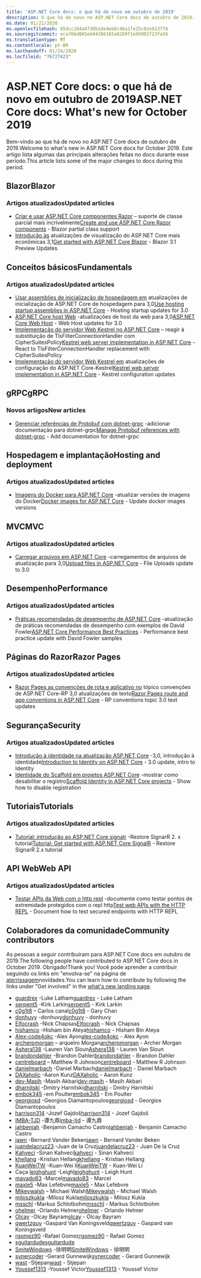 ```yaml
---
title: 'ASP.NET Core docs: o que há de novo em outubro de 2019'
description: O que há de novo no ASP.NET Core docs de outubro de 2019.
ms.date: 01/21/2020
ms.openlocfilehash: 85dcc104a4738b1de4eb8c46a1fe25c02e913778
ms.sourcegitcommit: eca76bd065eb94386165a0269f1e95092f23fa58
ms.translationtype: MT
ms.contentlocale: pt-BR
ms.lasthandoff: 01/24/2020
ms.locfileid: "76727423"
---
```

# <a name="aspnet-core-docs-whats-new-for-october-2019"></a><span data-ttu-id="8d070-103">ASP.NET Core docs: o que há de novo em outubro de 2019</span><span class="sxs-lookup"><span data-stu-id="8d070-103">ASP.NET Core docs: What's new for October 2019</span></span>

<span data-ttu-id="8d070-104">Bem-vindo ao que há de novo no ASP.NET Core docs de outubro de 2019.</span><span class="sxs-lookup"><span data-stu-id="8d070-104">Welcome to what's new in ASP.NET Core docs for October 2019.</span></span> <span data-ttu-id="8d070-105">Este artigo lista algumas das principais alterações feitas no docs durante esse período.</span><span class="sxs-lookup"><span data-stu-id="8d070-105">This article lists some of the major changes to docs during this period.</span></span>

## <a name="blazor"></a><span data-ttu-id="8d070-106">Blazor</span><span class="sxs-lookup"><span data-stu-id="8d070-106">Blazor</span></span>

### <a name="updated-articles"></a><span data-ttu-id="8d070-107">Artigos atualizados</span><span class="sxs-lookup"><span data-stu-id="8d070-107">Updated articles</span></span>

- <span data-ttu-id="8d070-108">[Criar e usar ASP.NET Core componentes Razor](../blazor/components.md) – suporte de classe parcial mais incrivelmente</span><span class="sxs-lookup"><span data-stu-id="8d070-108">[Create and use ASP.NET Core Razor components](../blazor/components.md) - Blazor partial class support</span></span>
- <span data-ttu-id="8d070-109">[Introdução às](../blazor/get-started.md) atualizações de visualização do ASP.NET Core mais econômicas 3,1</span><span class="sxs-lookup"><span data-stu-id="8d070-109">[Get started with ASP.NET Core Blazor](../blazor/get-started.md) - Blazor 3.1 Preview Updates</span></span>

## <a name="fundamentals"></a><span data-ttu-id="8d070-110">Conceitos básicos</span><span class="sxs-lookup"><span data-stu-id="8d070-110">Fundamentals</span></span>

### <a name="updated-articles"></a><span data-ttu-id="8d070-111">Artigos atualizados</span><span class="sxs-lookup"><span data-stu-id="8d070-111">Updated articles</span></span>

- <span data-ttu-id="8d070-112">[Usar assemblies de inicialização de hospedagem em](../fundamentals/host/platform-specific-configuration.md) atualizações de inicialização de ASP.NET Core de hospedagem para 3,0</span><span class="sxs-lookup"><span data-stu-id="8d070-112">[Use hosting startup assemblies in ASP.NET Core](../fundamentals/host/platform-specific-configuration.md) - Hosting startup updates for 3.0</span></span>
- <span data-ttu-id="8d070-113">[ASP.NET Core host Web](../fundamentals/host/web-host.md) -atualizações de host da web para 3,0</span><span class="sxs-lookup"><span data-stu-id="8d070-113">[ASP.NET Core Web Host](../fundamentals/host/web-host.md) - Web Host updates for 3.0</span></span>
- <span data-ttu-id="8d070-114">[Implementação do servidor Web Kestrel no ASP.NET Core](../fundamentals/servers/kestrel.md) – reagir à substituição de TlsFilterConnectionHandler com CipherSuitesPolicy</span><span class="sxs-lookup"><span data-stu-id="8d070-114">[Kestrel web server implementation in ASP.NET Core](../fundamentals/servers/kestrel.md) - React to TlsFilterConnectionHandler replacement with CipherSuitesPolicy</span></span>
- <span data-ttu-id="8d070-115">[Implementação do servidor Web Kestrel em](../fundamentals/servers/kestrel.md) atualizações de configuração do ASP.NET Core-Kestrel</span><span class="sxs-lookup"><span data-stu-id="8d070-115">[Kestrel web server implementation in ASP.NET Core](../fundamentals/servers/kestrel.md) - Kestrel configuration updates</span></span>

## <a name="grpc"></a><span data-ttu-id="8d070-116">gRPC</span><span class="sxs-lookup"><span data-stu-id="8d070-116">gRPC</span></span>

### <a name="new-articles"></a><span data-ttu-id="8d070-117">Novos artigos</span><span class="sxs-lookup"><span data-stu-id="8d070-117">New articles</span></span>

- <span data-ttu-id="8d070-118">[Gerenciar referências de Protobuf com dotnet-grpc](../grpc/dotnet-grpc.md) -adicionar documentação para dotnet-grpc</span><span class="sxs-lookup"><span data-stu-id="8d070-118">[Manage Protobuf references with dotnet-grpc](../grpc/dotnet-grpc.md) - Add documentation for dotnet-grpc</span></span>

## <a name="hosting-and-deployment"></a><span data-ttu-id="8d070-119">Hospedagem e implantação</span><span class="sxs-lookup"><span data-stu-id="8d070-119">Hosting and deployment</span></span>

### <a name="updated-articles"></a><span data-ttu-id="8d070-120">Artigos atualizados</span><span class="sxs-lookup"><span data-stu-id="8d070-120">Updated articles</span></span>

- <span data-ttu-id="8d070-121">[Imagens do Docker para ASP.NET Core](../host-and-deploy/docker/building-net-docker-images.md) -atualizar versões de imagens do Docker</span><span class="sxs-lookup"><span data-stu-id="8d070-121">[Docker images for ASP.NET Core](../host-and-deploy/docker/building-net-docker-images.md) - Update docker images versions</span></span>

## <a name="mvc"></a><span data-ttu-id="8d070-122">MVC</span><span class="sxs-lookup"><span data-stu-id="8d070-122">MVC</span></span>

### <a name="updated-articles"></a><span data-ttu-id="8d070-123">Artigos atualizados</span><span class="sxs-lookup"><span data-stu-id="8d070-123">Updated articles</span></span>

- <span data-ttu-id="8d070-124">[Carregar arquivos em ASP.NET Core](../mvc/models/file-uploads.md) -carregamentos de arquivos de atualização para 3,0</span><span class="sxs-lookup"><span data-stu-id="8d070-124">[Upload files in ASP.NET Core](../mvc/models/file-uploads.md) - File Uploads update to 3.0</span></span>

## <a name="performance"></a><span data-ttu-id="8d070-125">Desempenho</span><span class="sxs-lookup"><span data-stu-id="8d070-125">Performance</span></span>

### <a name="updated-articles"></a><span data-ttu-id="8d070-126">Artigos atualizados</span><span class="sxs-lookup"><span data-stu-id="8d070-126">Updated articles</span></span>

- <span data-ttu-id="8d070-127">[Práticas recomendadas de desempenho de ASP.NET Core](../performance/performance-best-practices.md) -atualização de práticas recomendadas de desempenho com exemplos de David Fowler</span><span class="sxs-lookup"><span data-stu-id="8d070-127">[ASP.NET Core Performance Best Practices](../performance/performance-best-practices.md) - Performance best practice update with David Fowler samples</span></span>

## <a name="razor-pages"></a><span data-ttu-id="8d070-128">Páginas do Razor</span><span class="sxs-lookup"><span data-stu-id="8d070-128">Razor Pages</span></span>

### <a name="updated-articles"></a><span data-ttu-id="8d070-129">Artigos atualizados</span><span class="sxs-lookup"><span data-stu-id="8d070-129">Updated articles</span></span>

- <span data-ttu-id="8d070-130">[Razor Pages as convenções de rota e aplicativo no](../razor-pages/razor-pages-conventions.md) tópico convenções de ASP.NET Core-RP 3,0 atualizações de texto</span><span class="sxs-lookup"><span data-stu-id="8d070-130">[Razor Pages route and app conventions in ASP.NET Core](../razor-pages/razor-pages-conventions.md) - RP conventions topic 3.0 text updates</span></span>

## <a name="security"></a><span data-ttu-id="8d070-131">Segurança</span><span class="sxs-lookup"><span data-stu-id="8d070-131">Security</span></span>

### <a name="updated-articles"></a><span data-ttu-id="8d070-132">Artigos atualizados</span><span class="sxs-lookup"><span data-stu-id="8d070-132">Updated articles</span></span>

- <span data-ttu-id="8d070-133">[Introdução à identidade na atualização ASP.NET Core](../security/authentication/identity.md) -3,0, introdução à identidade</span><span class="sxs-lookup"><span data-stu-id="8d070-133">[Introduction to Identity on ASP.NET Core](../security/authentication/identity.md) - 3.0 update, intro to Identity</span></span>
- <span data-ttu-id="8d070-134">[Identidade do Scaffold em projetos ASP.NET Core](../security/authentication/scaffold-identity.md) -mostrar como desabilitar o registro</span><span class="sxs-lookup"><span data-stu-id="8d070-134">[Scaffold Identity in ASP.NET Core projects](../security/authentication/scaffold-identity.md) - Show how to disable registration</span></span>

## <a name="tutorials"></a><span data-ttu-id="8d070-135">Tutoriais</span><span class="sxs-lookup"><span data-stu-id="8d070-135">Tutorials</span></span>

### <a name="updated-articles"></a><span data-ttu-id="8d070-136">Artigos atualizados</span><span class="sxs-lookup"><span data-stu-id="8d070-136">Updated articles</span></span>

- <span data-ttu-id="8d070-137">[Tutorial: introdução ao ASP.NET Core signalr](../tutorials/signalr.md) -Restore SignarR 2. x tutorial</span><span class="sxs-lookup"><span data-stu-id="8d070-137">[Tutorial: Get started with ASP.NET Core SignalR](../tutorials/signalr.md) - Restore SignarR 2.x tutorial</span></span>

## <a name="web-api"></a><span data-ttu-id="8d070-138">API Web</span><span class="sxs-lookup"><span data-stu-id="8d070-138">Web API</span></span>

### <a name="updated-articles"></a><span data-ttu-id="8d070-139">Artigos atualizados</span><span class="sxs-lookup"><span data-stu-id="8d070-139">Updated articles</span></span>

- <span data-ttu-id="8d070-140">[Testar APIs da Web com o http repl](../web-api/http-repl.md) -documente como testar pontos de extremidade protegidos com o repl http</span><span class="sxs-lookup"><span data-stu-id="8d070-140">[Test web APIs with the HTTP REPL](../web-api/http-repl.md) - Document how to test secured endpoints with HTTP REPL</span></span>

## <a name="community-contributors"></a><span data-ttu-id="8d070-141">Colaboradores da comunidade</span><span class="sxs-lookup"><span data-stu-id="8d070-141">Community contributors</span></span>

<span data-ttu-id="8d070-142">As pessoas a seguir contribuíram para ASP.NET Core docs em outubro de 2019.</span><span class="sxs-lookup"><span data-stu-id="8d070-142">The following people have contributed to ASP.NET Core docs in October 2019.</span></span> <span data-ttu-id="8d070-143">Obrigado!</span><span class="sxs-lookup"><span data-stu-id="8d070-143">Thank you!</span></span> <span data-ttu-id="8d070-144">Você pode aprender a contribuir seguindo os links em "envolva-se" na página de [aterrissagem](index.yml)novidades.</span><span class="sxs-lookup"><span data-stu-id="8d070-144">You can learn how to contribute by following the links under "Get involved" in the [what's new landing page](index.yml).</span></span>

- <span data-ttu-id="8d070-145">[guardrex](https://github.com/guardrex) -Luke Latham</span><span class="sxs-lookup"><span data-stu-id="8d070-145">[guardrex](https://github.com/guardrex) - Luke Latham</span></span>
- <span data-ttu-id="8d070-146">[serpent5](https://github.com/serpent5) -Kirk Larkin</span><span class="sxs-lookup"><span data-stu-id="8d070-146">[serpent5](https://github.com/serpent5) - Kirk Larkin</span></span>
- <span data-ttu-id="8d070-147">[c0g1t8](https://github.com/c0g1t8) – Carlos canal</span><span class="sxs-lookup"><span data-stu-id="8d070-147">[c0g1t8](https://github.com/c0g1t8) - Gary Chan</span></span>
- <span data-ttu-id="8d070-148">[donhuvy](https://github.com/donhuvy) -donhuvy</span><span class="sxs-lookup"><span data-stu-id="8d070-148">[donhuvy](https://github.com/donhuvy) - donhuvy</span></span>
- <span data-ttu-id="8d070-149">[Elfocrash](https://github.com/Elfocrash) -Nick Chapsas</span><span class="sxs-lookup"><span data-stu-id="8d070-149">[Elfocrash](https://github.com/Elfocrash) - Nick Chapsas</span></span>
- <span data-ttu-id="8d070-150">[hishamco](https://github.com/hishamco) -Hisham bin Ateya</span><span class="sxs-lookup"><span data-stu-id="8d070-150">[hishamco](https://github.com/hishamco) - Hisham Bin Ateya</span></span>
- <span data-ttu-id="8d070-151">[Alex-code4okc](https://github.com/alex-code4okc) -Alex Ayon</span><span class="sxs-lookup"><span data-stu-id="8d070-151">[alex-code4okc](https://github.com/alex-code4okc) - Alex Ayon</span></span>
- <span data-ttu-id="8d070-152">[archerpmorgan](https://github.com/archerpmorgan) – arqueiro Morgan</span><span class="sxs-lookup"><span data-stu-id="8d070-152">[archerpmorgan](https://github.com/archerpmorgan) - Archer Morgan</span></span>
- <span data-ttu-id="8d070-153">[Ashera138](https://github.com/Ashera138) -Lauren Van Sloun</span><span class="sxs-lookup"><span data-stu-id="8d070-153">[Ashera138](https://github.com/Ashera138) - Lauren Van Sloun</span></span>
- <span data-ttu-id="8d070-154">[brandondahler](https://github.com/brandondahler) -Brandon Dahler</span><span class="sxs-lookup"><span data-stu-id="8d070-154">[brandondahler](https://github.com/brandondahler) - Brandon Dahler</span></span>
- <span data-ttu-id="8d070-155">[centreboard](https://github.com/centreboard) – Matthew R Johnson</span><span class="sxs-lookup"><span data-stu-id="8d070-155">[centreboard](https://github.com/centreboard) - Matthew R Johnson</span></span>
- <span data-ttu-id="8d070-156">[danielmarbach](https://github.com/danielmarbach) -Daniel Marbach</span><span class="sxs-lookup"><span data-stu-id="8d070-156">[danielmarbach](https://github.com/danielmarbach) - Daniel Marbach</span></span>
- <span data-ttu-id="8d070-157">[DAXaholic](https://github.com/DAXaholic) -Aaron Kunz</span><span class="sxs-lookup"><span data-stu-id="8d070-157">[DAXaholic](https://github.com/DAXaholic) - Aaron Kunz</span></span>
- <span data-ttu-id="8d070-158">[dev-Masih](https://github.com/dev-masih) -Masih Akbari</span><span class="sxs-lookup"><span data-stu-id="8d070-158">[dev-masih](https://github.com/dev-masih) - Masih Akbari</span></span>
- <span data-ttu-id="8d070-159">[dharnitski](https://github.com/dharnitski) -Dmitry Harnitski</span><span class="sxs-lookup"><span data-stu-id="8d070-159">[dharnitski](https://github.com/dharnitski) - Dmitry Harnitski</span></span>
- <span data-ttu-id="8d070-160">[embok345](https://github.com/embok345) -em Poulter</span><span class="sxs-lookup"><span data-stu-id="8d070-160">[embok345](https://github.com/embok345) - Em Poulter</span></span>
- <span data-ttu-id="8d070-161">[georgiosd](https://github.com/georgiosd) -Georgios Diamantopoulos</span><span class="sxs-lookup"><span data-stu-id="8d070-161">[georgiosd](https://github.com/georgiosd) - Georgios Diamantopoulos</span></span>
- <span data-ttu-id="8d070-162">[harrison314](https://github.com/harrison314) -Jozef Gajdoš</span><span class="sxs-lookup"><span data-stu-id="8d070-162">[harrison314](https://github.com/harrison314) - Jozef Gajdoš</span></span>
- <span data-ttu-id="8d070-163">[IMBA-TJD](https://github.com/imba-tjd) -谭九鼎</span><span class="sxs-lookup"><span data-stu-id="8d070-163">[imba-tjd](https://github.com/imba-tjd) - 谭九鼎</span></span>
- <span data-ttu-id="8d070-164">[jahbenjah](https://github.com/jahbenjah) -Benjamín Camacho Castro</span><span class="sxs-lookup"><span data-stu-id="8d070-164">[jahbenjah](https://github.com/jahbenjah) - Benjamín Camacho Castro</span></span>
- <span data-ttu-id="8d070-165">[jawn](https://github.com/jawn) -Bernard Vander Beken</span><span class="sxs-lookup"><span data-stu-id="8d070-165">[jawn](https://github.com/jawn) - Bernard Vander Beken</span></span>
- <span data-ttu-id="8d070-166">[juandelacruz23](https://github.com/juandelacruz23) -Juan de la Cruz</span><span class="sxs-lookup"><span data-stu-id="8d070-166">[juandelacruz23](https://github.com/juandelacruz23) - Juan De la Cruz</span></span>
- <span data-ttu-id="8d070-167">[Kahveci](https://github.com/kahveci) -Sinan Kahveci</span><span class="sxs-lookup"><span data-stu-id="8d070-167">[kahveci](https://github.com/kahveci) - Sinan Kahveci</span></span>
- <span data-ttu-id="8d070-168">[khellang](https://github.com/khellang) -Kristian Hellang</span><span class="sxs-lookup"><span data-stu-id="8d070-168">[khellang](https://github.com/khellang) - Kristian Hellang</span></span>
- <span data-ttu-id="8d070-169">[KuanWeiTW](https://github.com/KuanWeiTW) -Kuan-Wei li</span><span class="sxs-lookup"><span data-stu-id="8d070-169">[KuanWeiTW](https://github.com/KuanWeiTW) - Kuan-Wei Li</span></span>
- <span data-ttu-id="8d070-170">Caça [leighghunt](https://github.com/leighghunt) -Leigh</span><span class="sxs-lookup"><span data-stu-id="8d070-170">[leighghunt](https://github.com/leighghunt) - Leigh Hunt</span></span>
- <span data-ttu-id="8d070-171">[mavado83](https://github.com/mavado83) -Marcel</span><span class="sxs-lookup"><span data-stu-id="8d070-171">[mavado83](https://github.com/mavado83) - Marcel</span></span>
- <span data-ttu-id="8d070-172">[maxle5](https://github.com/maxle5) -Max Lefebvre</span><span class="sxs-lookup"><span data-stu-id="8d070-172">[maxle5](https://github.com/maxle5) - Max Lefebvre</span></span>
- <span data-ttu-id="8d070-173">[Mikeywalsh](https://github.com/Mikeywalsh) – Michael Walsh</span><span class="sxs-lookup"><span data-stu-id="8d070-173">[Mikeywalsh](https://github.com/Mikeywalsh) - Michael Walsh</span></span>
- <span data-ttu-id="8d070-174">[miloszkukla](https://github.com/miloszkukla) -Milosz Kukla</span><span class="sxs-lookup"><span data-stu-id="8d070-174">[miloszkukla](https://github.com/miloszkukla) - Milosz Kukla</span></span>
- <span data-ttu-id="8d070-175">[msschl](https://github.com/msschl) -Markus Schlotbohm</span><span class="sxs-lookup"><span data-stu-id="8d070-175">[msschl](https://github.com/msschl) - Markus Schlotbohm</span></span>
- <span data-ttu-id="8d070-176">[ohelmer](https://github.com/ohelmer) -Orlando Helmer</span><span class="sxs-lookup"><span data-stu-id="8d070-176">[ohelmer](https://github.com/ohelmer) - Orlando Helmer</span></span>
- <span data-ttu-id="8d070-177">[Olcay](https://github.com/olcay) -Olcay Bayram</span><span class="sxs-lookup"><span data-stu-id="8d070-177">[olcay](https://github.com/olcay) - Olcay Bayram</span></span>
- <span data-ttu-id="8d070-178">[qwertzguy](https://github.com/qwertzguy) -Gaspard Van Koningsveld</span><span class="sxs-lookup"><span data-stu-id="8d070-178">[qwertzguy](https://github.com/qwertzguy) - Gaspard van Koningsveld</span></span>
- <span data-ttu-id="8d070-179">[rgomez90](https://github.com/rgomez90) -Rafael Gomez</span><span class="sxs-lookup"><span data-stu-id="8d070-179">[rgomez90](https://github.com/rgomez90) - Rafael Gomez</span></span>
- [<span data-ttu-id="8d070-180">sguitardude</span><span class="sxs-lookup"><span data-stu-id="8d070-180">sguitardude</span></span>](https://github.com/sguitardude) 
- <span data-ttu-id="8d070-181">[SmiteWindows](https://github.com/SmiteWindows) -徐明明</span><span class="sxs-lookup"><span data-stu-id="8d070-181">[SmiteWindows](https://github.com/SmiteWindows) - 徐明明</span></span>
- <span data-ttu-id="8d070-182">[synercoder](https://github.com/synercoder) -Gerard Gunnewijk</span><span class="sxs-lookup"><span data-stu-id="8d070-182">[synercoder](https://github.com/synercoder) - Gerard Gunnewijk</span></span>
- <span data-ttu-id="8d070-183">[wast](https://github.com/wast) -Stjepan</span><span class="sxs-lookup"><span data-stu-id="8d070-183">[wast](https://github.com/wast) - Stjepan</span></span>
- <span data-ttu-id="8d070-184">[Youssef1313](https://github.com/Youssef1313) -Youssef Victor</span><span class="sxs-lookup"><span data-stu-id="8d070-184">[Youssef1313](https://github.com/Youssef1313) - Youssef Victor</span></span>
